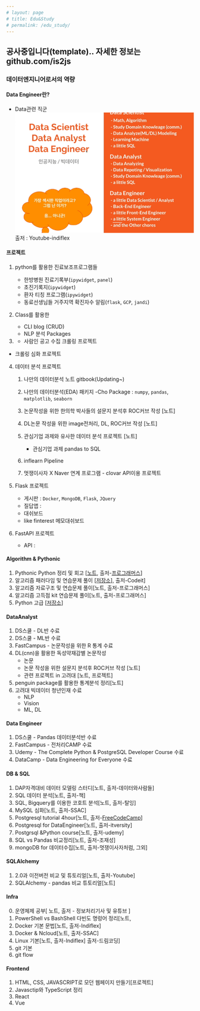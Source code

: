 ```yaml
---
# layout: page
# title: Edu&Study
# permalink: /edu_study/
---
```

## 공사중입니다(template).. 자세한 정보는 github.com/is2js
### 데이터엔지니어로서의 역량

#### Data Engineer란?

- Data관련 직군
  ![](https://raw.githubusercontent.com/is3js/screenshots/main/image-20210814231919112.png)
  출저 : Youtube-indiflex

#### 프로젝트
1. python를 활용한 진료보조프로그램들
   - 한방병원 진료기록부(`ipywidget`, `panel`)
   - 초진기록지(`ipywidget`)
   - 환자 티칭 프로그램(`ipywidget`)
   - 동료선생님들 거주지역 확진자수 알림(`flask`, `GCP`, `jandi`)

2. Class를 활용한 
   - CLI blog (CRUD)
   - NLP 분석 Packages

3.   - 사람인 공고 수집 크롤링 프로젝트
   - 크롤링 심화 프로젝트 

4. 데이터 분석 프로젝트

   1. 나만의 데이터분석 노트 gitbook(Updating~)
   2. 나만의 데이터분석(EDA) 패키지
      -Cho Package : `numpy`, `pandas`, `matplotlib`, `seaborn`

   3. 논문작성을 위한 한의학 박사들의 설문지 분석후 ROC커브 작성 [노트]
   4. DL논문 작성을 위한 image전처리, DL, ROC커브 작성 [노트]
   5. 관심기업 과제와 유사한 데이터 분석 프로젝트 [노트]
      - 관심기업 과제 pandas to SQL
   6. inflearn Pipeline

   7. 멋쟁이사자 X Naver 연계 프로그램 - clovar API이용 프로젝트

6. Flask 프로젝트
   - 게시판 : `Docker`, `MongoDB`, `Flask`, `JQuery`
   - 질답앱 :
   - 대쉬보드
   - like finterest 메모대쉬보드

7. FastAPI 프로젝트
   - API :

#### Algorithm & Pythonic

1. Pythonic Python 정리 및 회고 [[노트](https://is2js.github.io/blog_raw/%ED%94%84%EB%A1%9C%EA%B7%B8%EB%9E%98%EB%A8%B8%EC%8A%A4/python/algorithm/2021/08/11/%ED%94%84%EB%A1%9C%EA%B7%B8%EB%9E%98%EB%A8%B8%EC%8A%A4_python_pythonic.html), 출저-[프로그래머스](https://programmers.co.kr/learn/courses/4008)]
1. 알고리즘 패러다임 및 연습문제 풀이 [[저장소]()], 출저-Codeit]
2. 알고리즘 자료구조 및 연습문제 풀이[노트, 출저-프로그래머스]
3. 알고리즘 고득점 kit  연습문제 풀이[노트, 출저-프로그래머스]
5. Python 고급 [[저장소](https://github.com/is2js/python_advanced)]



#### DataAnalyst

1. DS스쿨 - DL반 수료
2. DS스쿨 - ML반 수료
3. FastCampus - 논문작성을 위한 R 통계 수료
4. DL(cnn)을 활용한 독성약재감별 논문작성
   - 논문
   - 논문 작성을 위한 설문지 분석후 ROC커브 작성 [노트]
   - 관련 프로젝트 in 고려대 [노트, 프로젝트]
5. penguin package를 활용한 통계분석 정리[노트]
6. 고려대 빅데이터 청년인재 수료
   - NLP
   - Vision
   - ML, DL

#### Data Engineer


1. DS스쿨 - Pandas 데이터분석반 수료
2. FastCampus - 전처리CAMP 수료
3. Udemy - The Complete Python & PostgreSQL Developer Course 수료
4. DataCamp - Data Engineering for Everyone 수료

#### DB & SQL

1. DAP자격대비 데이터 모델링 스터디[노트, 출저-데이터와사람들]
2. SQL 데이터 분석[노트, 출저-책]
3. SQL, Bigquery를 이용한 코호트 분석[노트, 출저-탈잉]
4. MySQL 심화[노트, 출저-SSAC]
5. Postgresql tutorial 4hour[노트, 출저-[FreeCodeCamp](https://www.youtube.com/watch?v=qw--VYLpxG4&feature=youtu.be)]
6. Postgresql for DataEngineer[노트, 출저-itversity]
7. Postgrsql &Python course[노트, 출저-udemy]
8. SQL vs Pandas 비교정리[노트, 출저-조재성]
9. mongoDB for 데이터수집[노트, 출저-멋쟁이사자처럼, 그외]

#### SQLAlchemy

1. 2.0과 이전버전 비교 및 튜토리얼[노트, 출저-Youtube]
2. SQLAlchemy - pandas 비교 튜토리얼[노트]

#### Infra

0. 운영체제 공부[ 노트, 출저 - 정보처리기사 및 유튜브 ]
1. PowerShell vs BashShell 다빈도 명렁어 정리[노트, 
2. Docker 기본 문법[노트, 출저-Indiflex]
3. Docker & Ncloud[노트, 출저-SSAC]
4. Linux 기본[노트, 출저-Indiflex]
출저-드림코딩]
5. git 기본
6. git flow


#### Frontend

1. HTML, CSS, JAVASCRIPT로 모던 웹페이지 만들기[프로젝트]
2. Javasctip와 TypeScript 정리
3. React
4. Vue
